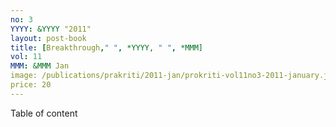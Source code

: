 ```yaml
---
no: 3
YYYY: &YYYY "2011"
layout: post-book
title: [Breakthrough," ", *YYYY, " ", *MMM]
vol: 11
MMM: &MMM Jan
image: /publications/prakriti/2011-jan/prokriti-vol11no3-2011-january.jpg
price: 20
---
```

Table of content
